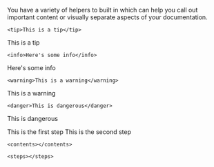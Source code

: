 You have a variety of helpers to built in which can help you call out important content or visually separate aspects of your documentation.

```
<tip>This is a tip</tip>
```
<tip>This is a tip</tip>

```
<info>Here's some info</info>
```
<info>Here's some info</info>

```
<warning>This is a warning</warning>
```
<warning>This is a warning</warning>

```
<danger>This is dangerous</danger>
```
<danger>This is dangerous</danger>

<step>This is the first step</step>
<step>This is the second step</step>

```
<contents></contents>
```

```
<steps></steps>
```
